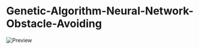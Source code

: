 # Genetic-Algorithm-Neural-Network-Obstacle-Avoiding

![Preview](https://github.com/lrluque/Genetic-Algorithm-Neural-Network-Obstacle-Avoiding/assets/16742563/4efb46f8-cee9-499c-a997-b383357fb5be)


